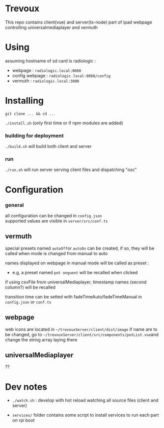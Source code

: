 
# Trevoux 
This repo contains client(vue) and server(ts-node) part of ipad webpage controlling universalmediaplayer and vermuth

# Using

assuming hostname of sd card is radiologic :
 * webpage : `radiologic.local:8088`
 * config webpage : `radiologic.local:8088/config`
 * vermuth : `radiologic.local:3000`

# Installing

`git clone ... && cd ...`

`./install.sh` (only first time or if npm modules are added)

### building for deployment
`./build.sh` will build both client and server


### run
`./run.sh` will run server serving client files and dispatching "osc"



# Configuration

### general
all configuration can be changed in `config.json` \
supported values are visible in `server/src/conf.ts`


## vermuth

special presets named `autoOff`or `autoOn` can be created, if so, they will be called when mode is changed from manual to auto


names displayed on webpage in manual mode will be called as preset :
  * e.g, a preset named `pot onguent` will be recalled when clicked


if using csvFile from universalMediaplayer, timestamp names (second column?) will be recalled


transition time can be setted with fadeTimeAuto/fadeTimeManual in `config.json` or `conf.ts`


## webpage

web icons are located in `~/trevouxServer/client/dist/image`
if name are to be changed, go to `~/trevouxServer/client/src/components/potList.vue`and change the string array laying there

## universalMediaplayer

??

# Dev notes


* `./watch.sh` : develop with hot reload watching all source files (client and server)

* `services/` folder contains some script to install services to run each part on rpi boot

